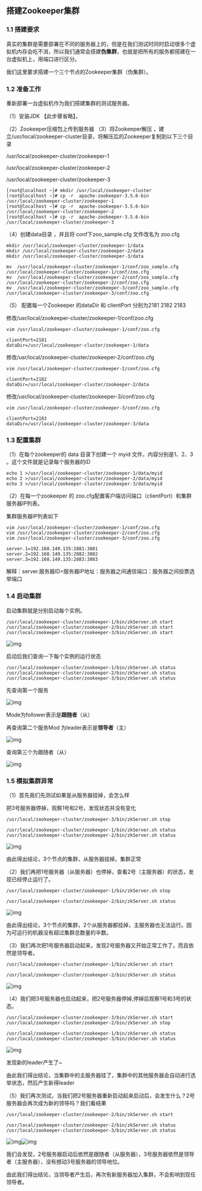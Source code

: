 ## **搭建Zookeeper集群**

### **1.1 搭建要求**

真实的集群是需要部署在不同的服务器上的，但是在我们测试时同时启动很多个虚拟机内存会吃不消，所以我们通常会搭建**伪集群**，也就是把所有的服务都搭建在一台虚拟机上，用端口进行区分。

我们这里要求搭建一个三个节点的Zookeeper集群（伪集群）。

### **1.2 准备工作**

重新部署一台虚拟机作为我们搭建集群的测试服务器。

（1）安装JDK  【此步骤省略】。

（2）Zookeeper压缩包上传到服务器
（3）将Zookeeper解压 ，建立/usr/local/zookeeper-cluster目录，将解压后的Zookeeper复制到以下三个目录

/usr/local/zookeeper-cluster/zookeeper-1

/usr/local/zookeeper-cluster/zookeeper-2

/usr/local/zookeeper-cluster/zookeeper-3

```shell
[root@localhost ~]# mkdir /usr/local/zookeeper-cluster
[root@localhost ~]# cp -r  apache-zookeeper-3.5.6-bin /usr/local/zookeeper-cluster/zookeeper-1
[root@localhost ~]# cp -r  apache-zookeeper-3.5.6-bin /usr/local/zookeeper-cluster/zookeeper-2
[root@localhost ~]# cp -r  apache-zookeeper-3.5.6-bin /usr/local/zookeeper-cluster/zookeeper-3
```

（4）创建data目录 ，并且将 conf下zoo_sample.cfg 文件改名为 zoo.cfg

```shell
mkdir /usr/local/zookeeper-cluster/zookeeper-1/data
mkdir /usr/local/zookeeper-cluster/zookeeper-2/data
mkdir /usr/local/zookeeper-cluster/zookeeper-3/data

mv  /usr/local/zookeeper-cluster/zookeeper-1/conf/zoo_sample.cfg  /usr/local/zookeeper-cluster/zookeeper-1/conf/zoo.cfg
mv  /usr/local/zookeeper-cluster/zookeeper-2/conf/zoo_sample.cfg  /usr/local/zookeeper-cluster/zookeeper-2/conf/zoo.cfg
mv  /usr/local/zookeeper-cluster/zookeeper-3/conf/zoo_sample.cfg  /usr/local/zookeeper-cluster/zookeeper-3/conf/zoo.cfg
```






（5） 配置每一个Zookeeper 的dataDir 和 clientPort 分别为2181  2182  2183

修改/usr/local/zookeeper-cluster/zookeeper-1/conf/zoo.cfg

```shell
vim /usr/local/zookeeper-cluster/zookeeper-1/conf/zoo.cfg

clientPort=2181
dataDir=/usr/local/zookeeper-cluster/zookeeper-1/data
```

修改/usr/local/zookeeper-cluster/zookeeper-2/conf/zoo.cfg

```shell
vim /usr/local/zookeeper-cluster/zookeeper-2/conf/zoo.cfg

clientPort=2182
dataDir=/usr/local/zookeeper-cluster/zookeeper-2/data
```

修改/usr/local/zookeeper-cluster/zookeeper-3/conf/zoo.cfg

```shell
vim /usr/local/zookeeper-cluster/zookeeper-3/conf/zoo.cfg

clientPort=2183
dataDir=/usr/local/zookeeper-cluster/zookeeper-3/data
```




### **1.3 配置集群**

（1）在每个zookeeper的 data 目录下创建一个 myid 文件，内容分别是1、2、3 。这个文件就是记录每个服务器的ID

```shell
echo 1 >/usr/local/zookeeper-cluster/zookeeper-1/data/myid
echo 2 >/usr/local/zookeeper-cluster/zookeeper-2/data/myid
echo 3 >/usr/local/zookeeper-cluster/zookeeper-3/data/myid
```





（2）在每一个zookeeper 的 zoo.cfg配置客户端访问端口（clientPort）和集群服务器IP列表。

集群服务器IP列表如下

```shell
vim /usr/local/zookeeper-cluster/zookeeper-1/conf/zoo.cfg
vim /usr/local/zookeeper-cluster/zookeeper-2/conf/zoo.cfg
vim /usr/local/zookeeper-cluster/zookeeper-3/conf/zoo.cfg

server.1=192.168.149.135:2881:3881
server.2=192.168.149.135:2882:3882
server.3=192.168.149.135:2883:3883
```

解释：server.服务器ID=服务器IP地址：服务器之间通信端口：服务器之间投票选举端口



 

### **1.4 启动集群**

启动集群就是分别启动每个实例。

```shell
/usr/local/zookeeper-cluster/zookeeper-1/bin/zkServer.sh start
/usr/local/zookeeper-cluster/zookeeper-2/bin/zkServer.sh start
/usr/local/zookeeper-cluster/zookeeper-3/bin/zkServer.sh start
```



![img](images/wps11.jpg) 

启动后我们查询一下每个实例的运行状态

```shell
/usr/local/zookeeper-cluster/zookeeper-1/bin/zkServer.sh status
/usr/local/zookeeper-cluster/zookeeper-2/bin/zkServer.sh status
/usr/local/zookeeper-cluster/zookeeper-3/bin/zkServer.sh status
```



先查询第一个服务

![img](images\wps12.jpg) 

Mode为follower表示是**跟随者**（从）

再查询第二个服务Mod 为leader表示是**领导者**（主）

![img](images/\wps13.jpg) 

查询第三个为跟随者（从）

![img](images/\wps14.jpg) 

### **1.5 模拟集群异常**

（1）首先我们先测试如果是从服务器挂掉，会怎么样

把3号服务器停掉，观察1号和2号，发现状态并没有变化

```shell
/usr/local/zookeeper-cluster/zookeeper-3/bin/zkServer.sh stop

/usr/local/zookeeper-cluster/zookeeper-1/bin/zkServer.sh status
/usr/local/zookeeper-cluster/zookeeper-2/bin/zkServer.sh status
```

![img](images/\wps15.jpg) 

由此得出结论，3个节点的集群，从服务器挂掉，集群正常

（2）我们再把1号服务器（从服务器）也停掉，查看2号（主服务器）的状态，发现已经停止运行了。

```shell
/usr/local/zookeeper-cluster/zookeeper-1/bin/zkServer.sh stop

/usr/local/zookeeper-cluster/zookeeper-2/bin/zkServer.sh status
```



![img](images/\wps16.jpg) 

由此得出结论，3个节点的集群，2个从服务器都挂掉，主服务器也无法运行。因为可运行的机器没有超过集群总数量的半数。

（3）我们再次把1号服务器启动起来，发现2号服务器又开始正常工作了。而且依然是领导者。

```shell
/usr/local/zookeeper-cluster/zookeeper-1/bin/zkServer.sh start

/usr/local/zookeeper-cluster/zookeeper-2/bin/zkServer.sh status
```



![img](images/\wps17.jpg) 

（4）我们把3号服务器也启动起来，把2号服务器停掉,停掉后观察1号和3号的状态。

```shell
/usr/local/zookeeper-cluster/zookeeper-3/bin/zkServer.sh start
/usr/local/zookeeper-cluster/zookeeper-2/bin/zkServer.sh stop

/usr/local/zookeeper-cluster/zookeeper-1/bin/zkServer.sh status
/usr/local/zookeeper-cluster/zookeeper-3/bin/zkServer.sh status
```



![img](images/\wps18.jpg) 

发现新的leader产生了~  

由此我们得出结论，当集群中的主服务器挂了，集群中的其他服务器会自动进行选举状态，然后产生新得leader 

（5）我们再次测试，当我们把2号服务器重新启动起来启动后，会发生什么？2号服务器会再次成为新的领导吗？我们看结果

```shell
/usr/local/zookeeper-cluster/zookeeper-2/bin/zkServer.sh start

/usr/local/zookeeper-cluster/zookeeper-2/bin/zkServer.sh status
/usr/local/zookeeper-cluster/zookeeper-3/bin/zkServer.sh status
```



![img](images/\wps19.jpg)![img](images/\wps20.jpg) 

我们会发现，2号服务器启动后依然是跟随者（从服务器），3号服务器依然是领导者（主服务器），没有撼动3号服务器的领导地位。

由此我们得出结论，当领导者产生后，再次有新服务器加入集群，不会影响到现任领导者。